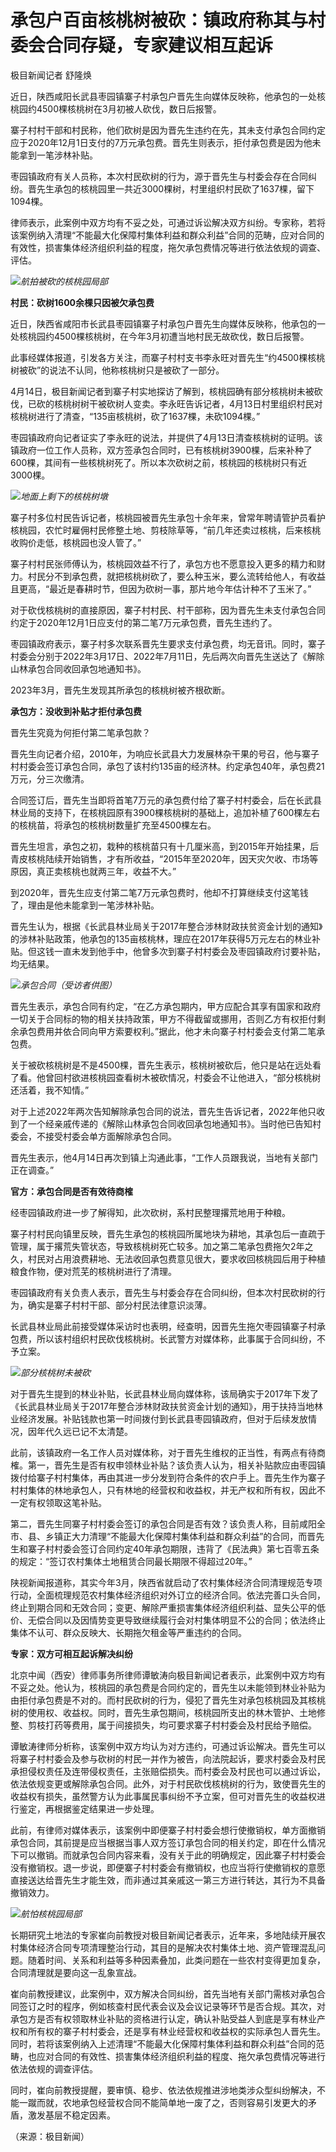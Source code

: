 # 承包户百亩核桃树被砍：镇政府称其与村委会合同存疑，专家建议相互起诉

极目新闻记者 舒隆焕

近日，陕西咸阳长武县枣园镇寨子村承包户晋先生向媒体反映称，他承包的一处核桃园约4500棵核桃树在3月初被人砍伐，数日后报警。

寨子村村干部和村民称，他们砍树是因为晋先生违约在先，其未支付承包合同约定应于2020年12月1日支付的7万元承包费。晋先生则表示，拒付承包费是因为他未能拿到一笔涉林补贴。

枣园镇政府有关人员称，本次村民砍树的行为，源于晋先生与村委会存在合同纠纷。晋先生承包的核桃园里一共近3000棵树，村里组织村民砍了1637棵，留下1094棵。

律师表示，此案例中双方均有不妥之处，可通过诉讼解决双方纠纷。专家称，若将该案例纳入清理“不能最大化保障村集体利益和群众利益”合同的范畴，应对合同的有效性，损害集体经济组织利益的程度，拖欠承包费情况等进行依法依规的调查、评估。

![](https://inews.gtimg.com/om_bt/OA-H1iYfxqYxHa3Jmb1tgzSGyOjPRQWXmmMeLnFF4qTBsAA/1000)_航拍被砍的核桃园局部_

**村民：砍树1600余棵只因被欠承包费**

近日，陕西省咸阳市长武县枣园镇寨子村承包户晋先生向媒体反映称，他承包的一处核桃园约4500棵核桃树，在今年3月初遭当地村民无故砍伐，数日后报警。

此事经媒体报道，引发各方关注，而寨子村村支书李永旺对晋先生“约4500棵核桃树被砍”的说法不认同，他称核桃树只是被砍了一部分。

4月14日，极目新闻记者到寨子村实地探访了解到，核桃园确有部分核桃树未被砍伐，已砍的核桃树树干被砍树人变卖。李永旺告诉记者，4月13日村里组织村民对核桃树进行了清查，“135亩核桃树，砍了1637棵，未砍1094棵。”

枣园镇政府向记者证实了李永旺的说法，并提供了4月13日清查核桃树的证明。该镇政府一位工作人员称，双方签承包合同时，已有核桃树3900棵，后来补种了600棵，其间有一些核桃树死了。所以本次砍树之前，核桃园的核桃树只有近3000棵。

![](https://inews.gtimg.com/om_bt/O_9yO772lSFZS3s7efBvL8PQZ_rCXOiIKiQRk7tyTn5OYAA/1000)_地面上剩下的核桃树墩_

寨子村多位村民告诉记者，核桃园被晋先生承包十余年来，曾常年聘请管护员看护核桃园，农忙时雇佣村民修整土地、剪枝除草等，“前几年还卖过核桃，后来核桃收购价走低，核桃园也没人管了。”

寨子村村民张师傅认为，核桃园效益不行了，承包方也不愿意投入更多的精力和财力。村民分不到承包费，就把核桃树砍了，要么种玉米，要么流转给他人，有收益且更高，“最近是春耕时节，但因为砍树一事，那片地今年估计种不了玉米了。”

对于砍伐核桃树的直接原因，寨子村村民、村干部称，因为晋先生未支付承包合同约定于2020年12月1日应支付的第二笔7万元承包费，晋先生违约了。

枣园镇政府表示，寨子村多次联系晋先生要求支付承包费，均无音讯。同时，寨子村委会分别于2022年3月17日、2022年7月11日，先后两次向晋先生送达了《解除山林承包合同收回承包地通知书》。

2023年3月，晋先生发现其所承包的核桃树被齐根砍断。

**承包方：没收到补贴才拒付承包费**

晋先生究竟为何拒付第二笔承包款？

晋先生向记者介绍，2010年，为响应长武县大力发展林杂干果的号召，他与寨子村村委会签订承包合同，承包了该村约135亩的经济林。约定承包40年，承包费21万元，分三次缴清。

合同签订后，晋先生当即将首笔7万元的承包费付给了寨子村村委会，后在长武县林业局的支持下，在核桃园原有3900棵核桃树的基础上，追加补植了600棵左右的核桃苗，将承包的核桃树数量扩充至4500棵左右。

晋先生坦言，承包之初，栽种的核桃苗只有十几厘米高，到2015年开始挂果，后青皮核桃陆续开始销售，才有所收益，“2015年至2020年，因天灾欠收、市场等原因，真正卖核桃也就两三年，收益不大。”

到2020年，晋先生应支付第二笔7万元承包费时，他却不打算继续支付这笔钱了，理由是他未能拿到一笔涉林补贴。

晋先生认为，根据《长武县林业局关于2017年整合涉林财政扶贫资金计划的通知》的涉林补贴政策，他承包的135亩核桃林，理应在2017年获得5万元左右的林业补贴。但这钱一直未发到他手中，他曾多次到寨子村村委会及枣园镇政府讨要补贴，均无结果。

![](https://inews.gtimg.com/om_bt/Od0CCKS8PnBK_lMVzZTz6SmfoNKeVcpvyezGoRm86WhMIAA/1000)_承包合同（受访者供图）_

晋先生表示，承包合同有约定，“在乙方承包期内，甲方应配合其享有国家和政府一切关于合同标的物的相关扶持政策，甲方不得截留或挪用，否则乙方有权拒付剩余承包费用并依合同向甲方索要权利。”据此，他才未向寨子村村委会支付第二笔承包费。

关于被砍核桃树是不是4500棵，晋先生表示，核桃树被砍后，他只是站在远处看了看。他曾回村欲进核桃园查看树木被砍情况，村委会不让他进入，“部分核桃树还活着，我不知情。”

对于上述2022年两次告知解除承包合同的说法，晋先生告诉记者，2022年他只收到了一个经亲戚传递的《解除山林承包合同收回承包地通知书》。当时他已告知村委会，不接受村委会单方面解除承包合同。

晋先生表示，他4月14日再次到镇上沟通此事，“工作人员跟我说，当地有关部门正在调查。”

**官方：承包合同是否有效待商榷**

经枣园镇政府进一步了解得知，此次砍树，系村民整理撂荒地用于种粮。

寨子村村民向镇里反映，晋先生承包的核桃园所属地块为耕地，其承包后一直疏于管理，属于撂荒失管状态，导致核桃树死亡较多。加之第二笔承包费拖欠2年之久，村民对占用浪费耕地、无法收回承包费意见很大，要求收回核桃园后用于种植粮食作物，便对荒芜的核桃树进行了清理。

枣园镇政府有关负责人表示，晋先生与村委会存在合同纠纷，但本次村民砍树的行为，确实是寨子村村干部、部分村民法律意识淡薄。

长武县林业局此前接受媒体采访时也表明，经查明，因晋先生拖欠枣园镇寨子村承包费，所以该村组织村民砍伐核桃树。长武警方对媒体称，此事属于合同纠纷，不予立案。

![](https://inews.gtimg.com/om_bt/OM6MppnAJGJxxXFE1TX_DNDZArSwv9cl2MH0o847QVvgEAA/1000)_部分核桃树未被砍_

对于晋先生提到的林业补贴，长武县林业局向媒体称，该局确实于2017年下发了《长武县林业局关于2017年整合涉林财政扶贫资金计划的通知》，用于扶持当地林业经济发展。补贴钱款也第一时间拨付到长武县枣园镇政府，但对于后续发放情况，因年代久远已记不太清楚。

此前，该镇政府一名工作人员对媒体称，对于晋先生维权的正当性，有两点有待商榷。第一，晋先生是否有权申领林业补贴？该负责人认为，相关补贴款应由枣园镇拨付给寨子村村集体，再由其进一步分发到符合条件的农户手上。晋先生作为寨子村村集体的林地承包人，只有林地的经营权和收益权，并无产权和所有权，因此不一定有权领取这笔补贴。

第二，晋先生同寨子村村委会签订的承包合同是否有效？该负责人称，目前咸阳全市、县、乡镇正大力清理“不能最大化保障村集体利益和群众利益”的合同，而晋先生和寨子村村委会签订合同约定40年承包期限，违背了《民法典》第七百零五条的规定：“签订农村集体土地租赁合同最长期限不得超过20年。”

陕视新闻报道称，其实今年3月，陕西省就启动了农村集体经济合同清理规范专项行动，全面梳理规范农村集体经济组织对外订立的经济合同。依法完善口头合同，终止到期合同和无效合同；变更、解除严重损害集体经济组织利益、显失公平的低价、无偿合同以及因情势变更导致继续履行会对村集体明显不公的合同；依法终止集体不认可、群众反映大、长期拖欠租金等严重违约的合同。

**专家：双方可相互起诉解决纠纷**

北京中闻（西安）律师事务所律师谭敏涛向极目新闻记者表示，此案例中双方均有不妥之处。他认为，核桃园的承包费是合同约定的，晋先生以未能领到林业补贴为由拒付承包费是不对的。而村民砍树的行为，侵犯了晋先生对承包核桃园及其核桃树的使用权、收益权。同时，晋先生承包期间，核桃园所支出的林木管护、土地修整、剪枝打药等费用，属于间接损失，均可要求寨子村村委会及村民给予赔偿。

谭敏涛律师分析称，该案例中双方均认为对方违约，可通过诉讼解决。晋先生可以将寨子村村委会及参与砍树的村民一并作为被告，向法院起诉，要求村委会及村民承担侵权责任及连带侵权责任，主张赔偿损失。而村委会及村民也可以通过诉讼，依法依规变更或解除承包合同。此外，对于村民砍伐核桃树的行为，致使晋先生的收益权有损失，虽然警方认为此事属民事纠纷不予立案，但可对晋先生的收益权进行鉴定，再根据鉴定结果进一步处理。

此前，有律师对媒体表示，该案例中即便寨子村村委会想行使撤销权，单方面撤销承包合同，其前提是应当根据当事人双方签订承包合同的相关约定，即在什么情况下可以撤销。而就承包合同内容来看，没有关于此的明确规定，因此寨子村村委会没有撤销权。退一步说，即便寨子村村委会有撤销权，也应当将行使撤销权的意愿直接送达给晋先生才能生效，而非通过其亲戚这一第三方进行转达，其行为不具备撤销效力。

![](https://inews.gtimg.com/om_bt/OUvS72z4_ouDGcaLyeXnWU7y4TSCDSk5aggCRlbz_b9KoAA/1000)_航怕核桃园局部_

长期研究土地法的专家崔向前教授对极目新闻记者表示，近年来，多地陆续开展农村集体经济合同专项清理整治行动，其目的是解决农村集体土地、资产管理混乱问题。随着时间、关系和利益等多种因素叠加，此类问题在一些农村变得更加复杂，合同清理就是要向这一乱象宣战。

崔向前教授建议，此案例中，双方解决合同纠纷，首先当地有关部门需核对承包合同签订之时的程序，例如核查村民代表会议及会议记录等环节是否合规。其次，对承包方是否有权领取林业补贴的资格进行认定，确认补贴受益人到底是享有林业产权和所有权的寨子村村委会，还是享有林业经营权和收益权的实际承包人晋先生。同时，若将该案例纳入上述清理“不能最大化保障村集体利益和群众利益”合同的范畴，也应对合同的有效性、损害集体经济组织利益的程度、拖欠承包费情况等进行依法依规的调查评估。

同时，崔向前教授提醒，要审慎、稳步、依法依规推进涉地类涉众型纠纷解决，不能一蹴而就，农地承包经营权合同不能简单地一废了之，否则容易引发更大的矛盾，激发基层不稳定因素。

（来源：极目新闻）

